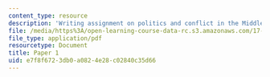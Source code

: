 ```yaml
---
content_type: resource
description: 'Writing assignment on politics and conflict in the Middle East. '
file: /media/https%3A/open-learning-course-data-rc.s3.amazonaws.com/17-405-seminar-on-politics-and-conflict-in-the-middle-east-fall-2003/e7f8f6723db0a0824e28c02840c35d66_paper1topics03.pdf
file_type: application/pdf
resourcetype: Document
title: Paper 1
uid: e7f8f672-3db0-a082-4e28-c02840c35d66
---
```

